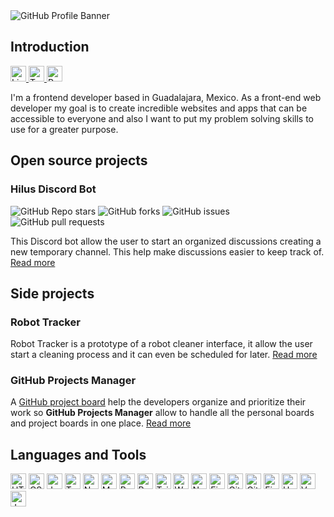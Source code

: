 <img src="https://i.imgur.com/gYCZHJo.png" alt="GitHub Profile Banner">

## Introduction
<p align="left">
  <a href="https://www.linkedin.com/in/pabloverduzco/">
    <img src="https://img.shields.io/badge/-LinkedIn-%233781da?color=blue&style=for-the-badge" alt="LinkedIn" height="25" />
  </a>

  <a href="https://www.twitter.com/pablovco">
    <img src="https://img.shields.io/badge/-Twitter-%231DA1F2?style=for-the-badge" alt="Twitter" height="25" />
  </a>

  <a href="https://www.pabloverduzco.dev/">
    <img src="https://img.shields.io/badge/-pabloverduzco.dev-%233781da?color=black&style=for-the-badge" alt="Personal website" height="25" />
  </a>
<p>

<p>I'm a frontend developer based in Guadalajara, Mexico. As a front-end web developer my goal is to create incredible websites and apps that can be accessible to everyone and also I want to put my problem solving skills  to use for a greater purpose.</p>

## Open source projects
### Hilus Discord Bot

<p align="left">
  <img alt="GitHub Repo stars" src="https://img.shields.io/github/stars/pabloverduzco/hilus-bot?style=flat-square">
  <img alt="GitHub forks" src="https://img.shields.io/github/forks/pabloverduzco/hilus-bot?style=flat-square">
  <img alt="GitHub issues" src="https://img.shields.io/github/issues/pabloverduzco/hilus-bot?color=red&style=flat-square">
  <img alt="GitHub pull requests" src="https://img.shields.io/github/issues-pr/pabloverduzco/hilus-bot?style=flat-square">
</p>
<p>
This Discord bot allow the user to start an organized discussions creating a new temporary channel. This help make discussions easier to keep track of. <a href='https://github.com/pabloverduzco/hilus-bot'>Read more</a>
</p>



## Side projects
### Robot Tracker
<p>
  Robot Tracker is a prototype of a robot cleaner interface, it allow the user start a cleaning process and it can even be scheduled for later. <a href='https://github.com/pabloverduzco/robot-tracker#readme'>Read more</a>
</p>

### GitHub Projects Manager
A <a href="https://docs.github.com/en/github/managing-your-work-on-github/about-project-boards">GitHub project board</a> help the developers organize and prioritize their work so <strong>GitHub Projects Manager</strong> allow to handle all the personal boards and project boards in one place. <a href='https://github.com/pabloverduzco/gh-projects-manager'>Read more</a>
</p>

## Languages and Tools
<p align="left">
  <img alt="HTML5" src="https://img.shields.io/badge/html5%20-%23E34F26.svg?&style=for-the-badge&logo=html5&logoColor=white" height="25"/>
  <img alt="CSS3" src="https://img.shields.io/badge/css3%20-%231572B6.svg?&style=for-the-badge&logo=css3&logoColor=white" height="25" />
  <img alt="JavaScript" src="https://img.shields.io/badge/javascript%20-%23323330.svg?&style=for-the-badge&logo=javascript&logoColor=%23F7DF1E" height="25" />
  <img alt="TypeScript" src="https://img.shields.io/badge/typescript%20-%23007ACC.svg?&style=for-the-badge&logo=typescript&logoColor=white" height="25" />
  <img alt="NodeJS" src="https://img.shields.io/badge/node.js%20-%2343853D.svg?&style=for-the-badge&logo=node.js&logoColor=white" height="25" />
  <img alt="Markdown" src="https://img.shields.io/badge/markdown-%23000000.svg?&style=for-the-badge&logo=markdown&logoColor=white" height="25" />
  <img alt="React" src="https://img.shields.io/badge/react%20-%2320232a.svg?&style=for-the-badge&logo=react&logoColor=%2361DAFB" height="25" />
  <img alt="Redux" src="https://img.shields.io/badge/redux%20-%23593d88.svg?&style=for-the-badge&logo=redux&logoColor=white" height="25"/>
  <img alt="TailwindCSS" src="https://img.shields.io/badge/tailwindcss%20-%2338B2AC.svg?&style=for-the-badge&logo=tailwind-css&logoColor=white" height="25" />
  <img alt="Webpack" src="https://img.shields.io/badge/webpack%20-%238DD6F9.svg?&style=for-the-badge&logo=webpack&logoColor=black" height="25" />
  <img alt="Next JS" src="https://img.shields.io/badge/next%20js%20-%23000000.svg?&style=for-the-badge&logo=next.js&logoColor=white" height="25" />
  <img alt="Figma" src="https://img.shields.io/badge/figma-%23FF26BE.svg?&style=for-the-badge&logo=figma&logoColor=white" height="25" />
  <img alt="Git" src="https://img.shields.io/badge/git%20-%23F05033.svg?&style=for-the-badge&logo=git&logoColor=white" height="25" />
  <img alt="GitHub" src="https://img.shields.io/badge/github%20-%23121011.svg?&style=for-the-badge&logo=github&logoColor=white" height="25" />
  <img alt="Firebase" src="https://img.shields.io/badge/firebase%20-%23039BE5.svg?&style=for-the-badge&logo=firebase" height="25" />
  <img alt="Heroku" src="https://img.shields.io/badge/heroku%20-%23430098.svg?&style=for-the-badge&logo=heroku&logoColor=white" height="25" />
  <img alt="Vercel" src="https://img.shields.io/badge/vercel%20-%23000000.svg?&style=for-the-badge&logo=vercel&logoColor=white" height="25" />
  <img alt="Jest" src="https://img.shields.io/badge/-jest-%23C21325?&style=for-the-badge&logo=jest&logoColor=white" height="25" />
</p>
